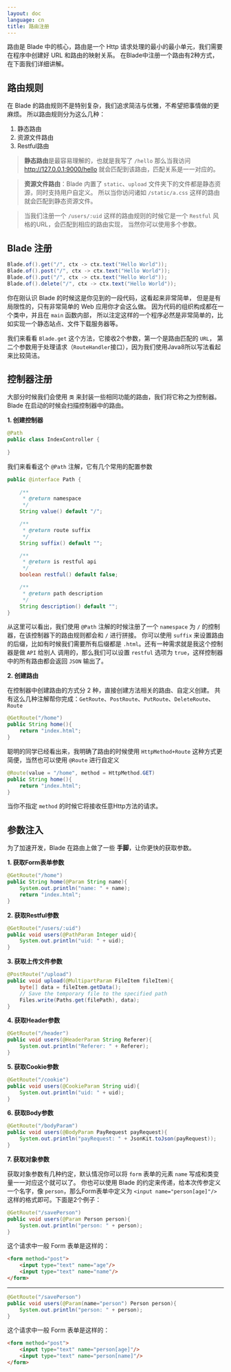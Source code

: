 ```yaml
---
layout: doc
language: cn
title: 路由注册
---
```


路由是 Blade 中的核心，路由是一个 Http 请求处理的最小的最小单元，我们需要在程序中创建好 URL 和路由的映射关系。
在Blade中注册一个路由有2种方式，在下面我们详细讲解。

## 路由规则

在 Blade 的路由规则不是特别复杂，我们追求简洁与优雅，不希望把事情做的更麻烦。
所以路由规则分为这么几种：

1. 静态路由
2. 资源文件路由
3. Restful路由

> **静态路由**是最容易理解的，也就是我写了 `/hello` 那么当我访问 http://127.0.0.1:9000/hello
 就会匹配到该路由，匹配关系是一一对应的。
 
> **资源文件路由**：Blade 内置了 `static`、`upload` 文件夹下的文件都是静态资源，同时支持用户自定义。
> 所以当你访问诸如 `/static/a.css` 这样的路由就会匹配到静态资源文件。

> 当我们注册一个 `/users/:uid` 这样的路由规则的时候它是一个 `Restful` 风格的URL，会匹配到相应的路由实现，
> 当然你可以使用多个参数。

## Blade 注册

```java
Blade.of().get("/", ctx -> ctx.text("Hello World"));
Blade.of().post("/", ctx -> ctx.text("Hello World"));
Blade.of().put("/", ctx -> ctx.text("Hello World"));
Blade.of().delete("/", ctx -> ctx.text("Hello World"));
```

你在刚认识 Blade 的时候这是你见到的一段代码，这看起来非常简单，
但是是有局限性的，只有非常简单的 Web 应用你才会这么做。
因为代码的组织构成都在一个类中，并且在 `main` 函数内部，
所以注定这样的一个程序必然是非常简单的，比如实现一个静态站点、文件下载服务器等。

我们来看看 `Blade.get` 这个方法，它接收2个参数，第一个是路由匹配的 `URL`，
第二个参数用于处理请求（`RouteHandler`接口），因为我们使用Java8所以写法看起来比较简洁。

## 控制器注册

大部分时候我们会使用 `类` 来封装一些相同功能的路由，我们将它称之为控制器。
Blade 在启动的时候会扫描控制器中的路由。

**1. 创建控制器**

```java
@Path
public class IndexController {
    
}
```

我们来看看这个 `@Path` 注解，它有几个常用的配置参数

```java
public @interface Path {
    
    /**
     * @return namespace
     */
    String value() default "/";

    /**
     * @return route suffix
     */
    String suffix() default "";

    /**
     * @return is restful api
     */
    boolean restful() default false;

    /**
     * @return path description
     */
    String description() default "";
}
```

从这里可以看出，我们使用 `@Path` 注解的时候注册了一个 `namespace` 为 `/` 的控制器，在该控制器下的路由规则都会和 `/` 进行拼接。
你可以使用 `suffix` 来设置路由的后缀，比如有时候我们需要所有后缀都是 `.html`。还有一种需求就是我这个控制器是做 `API` 给别人
调用的，那么我们可以设置 `restful` 选项为 `true`，这样控制器中的所有路由都会返回 `JSON` 输出了。

**2. 创建路由**

在控制器中创建路由的方式分 2 种，直接创建方法相关的路由、自定义创建。
共有这么几种注解帮你完成：`GetRoute`、`PostRoute`、`PutRoute`、`DeleteRoute`、`Route`

```java
@GetRoute("/home")
public String home(){
    return "index.html";
}
```

聪明的同学已经看出来，我明确了路由的时候使用 `HttpMethod+Route` 这种方式更简便，当然也可以使用 `@Route` 进行自定义

```java
@Route(value = "/home", method = HttpMethod.GET)
public String home(){
    return "index.html";
}
```

当你不指定 `method` 的时候它将接收任意Http方法的请求。

## 参数注入

为了加速开发，Blade 在路由上做了一些 **手脚**，让你更快的获取参数。

**1. 获取Form表单参数**

```java
@GetRoute("/home")
public String home(@Param String name){
    System.out.println("name: " + name);
    return "index.html";
}
```

**2. 获取Restful参数**

```java
@GetRoute("/users/:uid")
public void users(@PathParam Integer uid){
    System.out.println("uid: " + uid);
}
```

**3. 获取上传文件参数**

```java
@PostRoute("/upload")
public void upload(@MultipartParam FileItem fileItem){
    byte[] data = fileItem.getData();
    // Save the temporary file to the specified path
    Files.write(Paths.get(filePath), data);
}
```

**4. 获取Header参数**

```java
@GetRoute("/header")
public void users(@HeaderParam String Referer){
    System.out.println("Referer: " + Referer);
}
```

**5. 获取Cookie参数**

```java
@GetRoute("/cookie")
public void users(@CookieParam String uid){
    System.out.println("uid: " + uid);
}
```

**6. 获取Body参数**

```java
@GetRoute("/bodyParam")
public void users(@BodyParam PayRequest payRequest){
    System.out.println("payRequest: " + JsonKit.toJson(payRequest));
}
```

**7. 获取对象参数**

获取对象参数有几种约定，默认情况你可以将 `form` 表单的元素 `name` 写成和类变量一一对应这个就可以了。
你也可以使用 Blade 的约定来传递，给本次传参定义一个名字，像 `person`，那么Form表单中定义为 `<input name="person[age]"/>` 
这样的格式即可。下面是2个例子：

```java
@GetRoute("/savePerson")
public void users(@Param Person person){
    System.out.println("person: " + person);
}
```

这个请求中一般 Form 表单是这样的：

```html
<form method="post">
    <input type="text" name="age"/>
    <input type="text" name="name"/>
</form>
```

---


```java
@GetRoute("/savePerson")
public void users(@Param(name="person") Person person){
    System.out.println("person: " + person);
}
```

这个请求中一般 Form 表单是这样的：

```html
<form method="post">
    <input type="text" name="person[age]"/>
    <input type="text" name="person[name]"/>
</form>
```